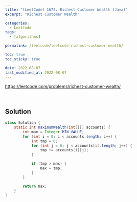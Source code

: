 ```yaml
---
title: "[LeetCode] 1672. Richest Customer Wealth (Java)"
excerpt: "Richest Customer Wealth"

categories:
  - LeetCode
tags:
  - [algorithms]

permalink: /leetcode/leetcode-richest-customer-wealth/

toc: true
toc_sticky: true

date: 2022-08-07
last_modified_at: 2022-08-07
---
```


<https://leetcode.com/problems/richest-customer-wealth/>

<br>

## Solution

```java
class Solution {
    static int maximumWealth(int[][] accounts) {
        int max = Integer.MIN_VALUE;
        for (int i = 0; i < accounts.length; i++) {
            int tmp = 0;
            for (int j = 0; j < accounts[i].length; j++) {
                tmp += accounts[i][j];
            }

            if (tmp > max) {
                max = tmp;
            }
        }

        return max;
    }
}
```
